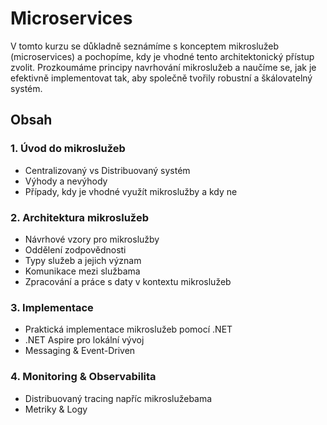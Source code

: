 # Microservices
V tomto kurzu se důkladně seznámíme s konceptem mikroslužeb (microservices) a pochopíme, kdy je vhodné tento architektonický přístup zvolit. Prozkoumáme principy navrhování mikroslužeb a naučíme se, jak je efektivně implementovat tak, aby společně tvořily robustní a škálovatelný systém.

## Obsah
### 1. Úvod do mikroslužeb
* Centralizovaný vs Distribuovaný systém
* Výhody a nevýhody
* Případy, kdy je vhodné využít mikroslužby a kdy ne
### 2. Architektura mikroslužeb
* Návrhové vzory pro mikroslužby
* Oddělení zodpovědnosti
* Typy služeb a jejich význam
* Komunikace mezi službama
* Zpracování a práce s daty v kontextu mikroslužeb
### 3. Implementace
* Praktická implementace mikroslužeb pomocí .NET
* .NET Aspire pro lokální vývoj
* Messaging & Event-Driven
### 4. Monitoring & Observabilita
* Distribuovaný tracing napříc mikroslužebama
* Metriky & Logy
